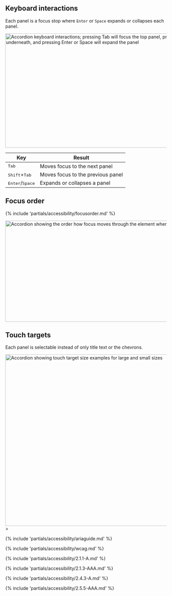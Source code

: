 ## Keyboard interactions
Each panel is a focus stop where `Enter` or `Space` expands or collapses each panel.

<uxdot-example color-palette="lightest" width-adjustment="872px">
  <img alt="Accordion keyboard interactions; pressing Tab will focus the top panel, pressing Tab again will move focus to the next panel underneath, and pressing Enter or Space will expand the panel"
       src="../accordion-keyboard-interactions.png"
       width="872"
       height="357">
</uxdot-example>

<rh-table>

| Key                               | Result                            |
| --------------------------------- | --------------------------------- |
| <kbd>Tab</kbd>                    | Moves focus to the next panel     |
| <kbd>Shift</kbd>+<kbd>Tab</kbd>   | Moves focus to the previous panel |
| <kbd>Enter</kbd>/<kbd>Space</kbd> | Expands or collapses a panel      |

</rh-table>

## Focus order

{% include 'partials/accessibility/focusorder.md' %}

<uxdot-example color-palette="lightest" width-adjustment="872px">
  <img alt="Accordion showing the order how focus moves through the element when pressing Tab continuously"
       src="../accordion-focus-order.png"
       width="872"
       height="316">
</uxdot-example>

## Touch targets
Each panel is selectable instead of only title text or the chevrons.

<uxdot-example color-palette="lightest" width-adjustment="872px">
  <img alt="Accordion showing touch target size examples for large and small sizes"
       src="../accordion-touch-targets.png"
       width="872"
       height="536">>
</uxdot-example>

{% include 'partials/accessibility/ariaguide.md' %}

{% include 'partials/accessibility/wcag.md' %}

{% include 'partials/accessibility/2.1.1-A.md' %}

{% include 'partials/accessibility/2.1.3-AAA.md' %}

{% include 'partials/accessibility/2.4.3-A.md' %}

{% include 'partials/accessibility/2.5.5-AAA.md' %}
